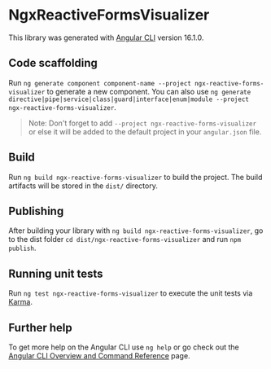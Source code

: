 # NgxReactiveFormsVisualizer

This library was generated with [Angular CLI](https://github.com/angular/angular-cli) version 16.1.0.

## Code scaffolding

Run `ng generate component component-name --project ngx-reactive-forms-visualizer` to generate a new component. You can also use `ng generate directive|pipe|service|class|guard|interface|enum|module --project ngx-reactive-forms-visualizer`.

> Note: Don't forget to add `--project ngx-reactive-forms-visualizer` or else it will be added to the default project in your `angular.json` file.

## Build

Run `ng build ngx-reactive-forms-visualizer` to build the project. The build artifacts will be stored in the `dist/` directory.

## Publishing

After building your library with `ng build ngx-reactive-forms-visualizer`, go to the dist folder `cd dist/ngx-reactive-forms-visualizer` and run `npm publish`.

## Running unit tests

Run `ng test ngx-reactive-forms-visualizer` to execute the unit tests via [Karma](https://karma-runner.github.io).

## Further help

To get more help on the Angular CLI use `ng help` or go check out the [Angular CLI Overview and Command Reference](https://angular.io/cli) page.
